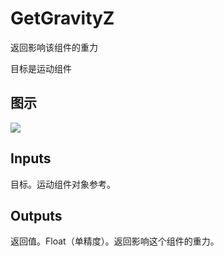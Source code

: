 # GetGravityZ

返回影响该组件的重力

目标是运动组件

## 图示

![]($-20221218-18245620.png)

## Inputs

目标。运动组件对象参考。 

## Outputs

返回值。Float（单精度）。返回影响这个组件的重力。
